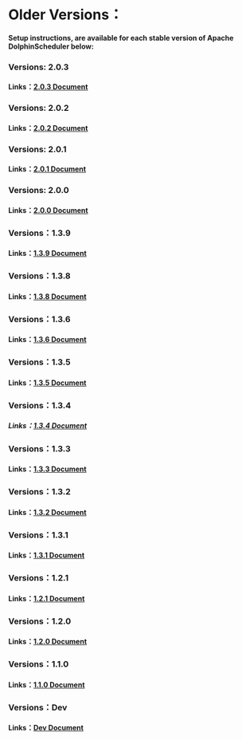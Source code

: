 # Older Versions：

#### Setup instructions,  are available for each stable version of Apache DolphinScheduler below:

### Versions: 2.0.3

#### Links：[2.0.3 Document](/en-us/docs/2.0.3/user_doc/guide/quick-start.html)

### Versions: 2.0.2

#### Links：[2.0.2 Document](/en-us/docs/2.0.2/user_doc/guide/quick-start.html)

### Versions: 2.0.1

#### Links：[2.0.1 Document](/en-us/docs/2.0.1/user_doc/guide/quick-start.html)

### Versions: 2.0.0

#### Links：[2.0.0 Document](/en-us/docs/2.0.0/user_doc/guide/quick-start.html)

### Versions：1.3.9

#### Links：[1.3.9 Document](/en-us/docs/1.3.9/user_doc/quick-start.html)

### Versions：1.3.8

#### Links：[1.3.8 Document](/en-us/docs/1.3.8/user_doc/quick-start.html)

### Versions：1.3.6

#### Links：[1.3.6 Document](/en-us/docs/1.3.6/user_doc/quick-start.html)

### Versions：1.3.5

#### Links：[1.3.5 Document](/en-us/docs/1.3.5/user_doc/quick-start.html)

### Versions：1.3.4

##### Links：[1.3.4 Document](/en-us/docs/1.3.4/user_doc/quick-start.html)

### Versions：1.3.3

#### Links：[1.3.3 Document](/en-us/docs/1.3.4/user_doc/quick-start.html)

### Versions：1.3.2

#### Links：[1.3.2 Document](/en-us/docs/1.3.2/user_doc/quick-start.html)

### Versions：1.3.1

#### Links：[1.3.1 Document](/en-us/docs/1.3.1/user_doc/quick-start.html)

### Versions：1.2.1

#### Links：[1.2.1 Document](/en-us/docs/1.2.1/user_doc/quick-start.html)

### Versions：1.2.0

#### Links：[1.2.0 Document](/en-us/docs/1.2.0/user_doc/quick-start.html)

### Versions：1.1.0

#### Links：[1.1.0 Document](/en-us/docs/1.2.0/user_doc/quick-start.html)

### Versions：Dev

#### Links：[Dev Document](/en-us/docs/dev/user_doc/guide/quick-start.html)
